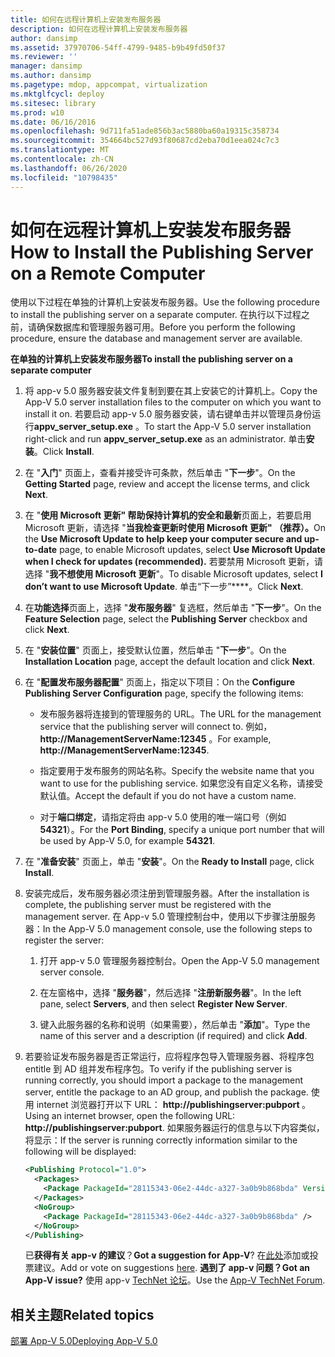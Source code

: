 ```yaml
---
title: 如何在远程计算机上安装发布服务器
description: 如何在远程计算机上安装发布服务器
author: dansimp
ms.assetid: 37970706-54ff-4799-9485-b9b49fd50f37
ms.reviewer: ''
manager: dansimp
ms.author: dansimp
ms.pagetype: mdop, appcompat, virtualization
ms.mktglfcycl: deploy
ms.sitesec: library
ms.prod: w10
ms.date: 06/16/2016
ms.openlocfilehash: 9d711fa51ade856b3ac5880ba60a19315c358734
ms.sourcegitcommit: 354664bc527d93f80687cd2eba70d1eea024c7c3
ms.translationtype: MT
ms.contentlocale: zh-CN
ms.lasthandoff: 06/26/2020
ms.locfileid: "10798435"
---
```

# <span data-ttu-id="421cb-103">如何在远程计算机上安装发布服务器</span><span class="sxs-lookup"><span data-stu-id="421cb-103">How to Install the Publishing Server on a Remote Computer</span></span>


<span data-ttu-id="421cb-104">使用以下过程在单独的计算机上安装发布服务器。</span><span class="sxs-lookup"><span data-stu-id="421cb-104">Use the following procedure to install the publishing server on a separate computer.</span></span> <span data-ttu-id="421cb-105">在执行以下过程之前，请确保数据库和管理服务器可用。</span><span class="sxs-lookup"><span data-stu-id="421cb-105">Before you perform the following procedure, ensure the database and management server are available.</span></span>

**<span data-ttu-id="421cb-106">在单独的计算机上安装发布服务器</span><span class="sxs-lookup"><span data-stu-id="421cb-106">To install the publishing server on a separate computer</span></span>**

1. <span data-ttu-id="421cb-107">将 app-v 5.0 服务器安装文件复制到要在其上安装它的计算机上。</span><span class="sxs-lookup"><span data-stu-id="421cb-107">Copy the App-V 5.0 server installation files to the computer on which you want to install it on.</span></span> <span data-ttu-id="421cb-108">若要启动 app-v 5.0 服务器安装，请右键单击并以管理员身份运行**appv\_server\_setup.exe** 。</span><span class="sxs-lookup"><span data-stu-id="421cb-108">To start the App-V 5.0 server installation right-click and run **appv\_server\_setup.exe** as an administrator.</span></span> <span data-ttu-id="421cb-109">单击**安装**。</span><span class="sxs-lookup"><span data-stu-id="421cb-109">Click **Install**.</span></span>

2. <span data-ttu-id="421cb-110">在 "**入门**" 页面上，查看并接受许可条款，然后单击 "**下一步**"。</span><span class="sxs-lookup"><span data-stu-id="421cb-110">On the **Getting Started** page, review and accept the license terms, and click **Next**.</span></span>

3. <span data-ttu-id="421cb-111">在 "**使用 Microsoft 更新" 帮助保持计算机的安全和最新**页面上，若要启用 Microsoft 更新，请选择 "**当我检查更新时使用 Microsoft 更新" （推荐）。**</span><span class="sxs-lookup"><span data-stu-id="421cb-111">On the **Use Microsoft Update to help keep your computer secure and up-to-date** page, to enable Microsoft updates, select **Use Microsoft Update when I check for updates (recommended).**</span></span> <span data-ttu-id="421cb-112">若要禁用 Microsoft 更新，请选择 "**我不想使用 Microsoft 更新**"。</span><span class="sxs-lookup"><span data-stu-id="421cb-112">To disable Microsoft updates, select **I don’t want to use Microsoft Update**.</span></span> <span data-ttu-id="421cb-113">单击“下一步”\*\*\*\*。</span><span class="sxs-lookup"><span data-stu-id="421cb-113">Click **Next**.</span></span>

4. <span data-ttu-id="421cb-114">在**功能选择**页面上，选择 "**发布服务器**" 复选框，然后单击 "**下一步**"。</span><span class="sxs-lookup"><span data-stu-id="421cb-114">On the **Feature Selection** page, select the **Publishing Server** checkbox and click **Next**.</span></span>

5. <span data-ttu-id="421cb-115">在 "**安装位置**" 页面上，接受默认位置，然后单击 "**下一步**"。</span><span class="sxs-lookup"><span data-stu-id="421cb-115">On the **Installation Location** page, accept the default location and click **Next**.</span></span>

6. <span data-ttu-id="421cb-116">在 "**配置发布服务器配置**" 页面上，指定以下项目：</span><span class="sxs-lookup"><span data-stu-id="421cb-116">On the **Configure Publishing Server Configuration** page, specify the following items:</span></span>

   -   <span data-ttu-id="421cb-117">发布服务器将连接到的管理服务的 URL。</span><span class="sxs-lookup"><span data-stu-id="421cb-117">The URL for the management service that the publishing server will connect to.</span></span> <span data-ttu-id="421cb-118">例如， **http://ManagementServerName:12345** 。</span><span class="sxs-lookup"><span data-stu-id="421cb-118">For example, **http://ManagementServerName:12345**.</span></span>

   -   <span data-ttu-id="421cb-119">指定要用于发布服务的网站名称。</span><span class="sxs-lookup"><span data-stu-id="421cb-119">Specify the website name that you want to use for the publishing service.</span></span> <span data-ttu-id="421cb-120">如果您没有自定义名称，请接受默认值。</span><span class="sxs-lookup"><span data-stu-id="421cb-120">Accept the default if you do not have a custom name.</span></span>

   -   <span data-ttu-id="421cb-121">对于**端口绑定**，请指定将由 app-v 5.0 使用的唯一端口号（例如**54321**）。</span><span class="sxs-lookup"><span data-stu-id="421cb-121">For the **Port Binding**, specify a unique port number that will be used by App-V 5.0, for example **54321**.</span></span>

7. <span data-ttu-id="421cb-122">在 "**准备安装**" 页面上，单击 "**安装**"。</span><span class="sxs-lookup"><span data-stu-id="421cb-122">On the **Ready to Install** page, click **Install**.</span></span>

8. <span data-ttu-id="421cb-123">安装完成后，发布服务器必须注册到管理服务器。</span><span class="sxs-lookup"><span data-stu-id="421cb-123">After the installation is complete, the publishing server must be registered with the management server.</span></span> <span data-ttu-id="421cb-124">在 App-v 5.0 管理控制台中，使用以下步骤注册服务器：</span><span class="sxs-lookup"><span data-stu-id="421cb-124">In the App-V 5.0 management console, use the following steps to register the server:</span></span>

   1.  <span data-ttu-id="421cb-125">打开 app-v 5.0 管理服务器控制台。</span><span class="sxs-lookup"><span data-stu-id="421cb-125">Open the App-V 5.0 management server console.</span></span>

   2.  <span data-ttu-id="421cb-126">在左窗格中，选择 "**服务器**"，然后选择 "**注册新服务器**"。</span><span class="sxs-lookup"><span data-stu-id="421cb-126">In the left pane, select **Servers**, and then select **Register New Server**.</span></span>

   3.  <span data-ttu-id="421cb-127">键入此服务器的名称和说明（如果需要），然后单击 "**添加**"。</span><span class="sxs-lookup"><span data-stu-id="421cb-127">Type the name of this server and a description (if required) and click **Add**.</span></span>

9. <span data-ttu-id="421cb-128">若要验证发布服务器是否正常运行，应将程序包导入管理服务器、将程序包 entitle 到 AD 组并发布程序包。</span><span class="sxs-lookup"><span data-stu-id="421cb-128">To verify if the publishing server is running correctly, you should import a package to the management server, entitle the package to an AD group, and publish the package.</span></span> <span data-ttu-id="421cb-129">使用 internet 浏览器打开以下 URL： <strong> http://publishingserver:pubport </strong> 。</span><span class="sxs-lookup"><span data-stu-id="421cb-129">Using an internet browser, open the following URL: <strong>http://publishingserver:pubport</strong>.</span></span> <span data-ttu-id="421cb-130">如果服务器运行的信息与以下内容类似，将显示：</span><span class="sxs-lookup"><span data-stu-id="421cb-130">If the server is running correctly information similar to the following will be displayed:</span></span>

   ```xml
   <Publishing Protocol="1.0">
     <Packages>
       <Package PackageId="28115343-06e2-44dc-a327-3a0b9b868bda" VersionId="5d03c08f-51dc-4026-8cf9-15ebe3d65a72" PackageUrl="\\server\share\file.appv" />
     </Packages>
     <NoGroup>
       <Package PackageId="28115343-06e2-44dc-a327-3a0b9b868bda" />
     </NoGroup>
   </Publishing>
   ```

   <span data-ttu-id="421cb-131">已**获得有关 app-v 的建议**？</span><span class="sxs-lookup"><span data-stu-id="421cb-131">**Got a suggestion for App-V**?</span></span> <span data-ttu-id="421cb-132">在[此处](http://appv.uservoice.com/forums/280448-microsoft-application-virtualization)添加或投票建议。</span><span class="sxs-lookup"><span data-stu-id="421cb-132">Add or vote on suggestions [here](http://appv.uservoice.com/forums/280448-microsoft-application-virtualization).</span></span> **<span data-ttu-id="421cb-133">遇到了 app-v 问题？</span><span class="sxs-lookup"><span data-stu-id="421cb-133">Got an App-V issue?</span></span>** <span data-ttu-id="421cb-134">使用 app-v [TechNet 论坛](https://social.technet.microsoft.com/Forums/home?forum=mdopappv)。</span><span class="sxs-lookup"><span data-stu-id="421cb-134">Use the [App-V TechNet Forum](https://social.technet.microsoft.com/Forums/home?forum=mdopappv).</span></span>

## <span data-ttu-id="421cb-135">相关主题</span><span class="sxs-lookup"><span data-stu-id="421cb-135">Related topics</span></span>


[<span data-ttu-id="421cb-136">部署 App-V 5.0</span><span class="sxs-lookup"><span data-stu-id="421cb-136">Deploying App-V 5.0</span></span>](deploying-app-v-50.md)

 

 





